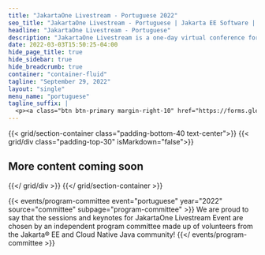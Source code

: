 ```yaml
---
title: "JakartaOne Livestream - Portuguese 2022"
seo_title: "JakartaOne Livestream - Portuguese | Jakarta EE Software | Cloud Native"
headline: "JakartaOne Livestream - Portuguese"
description: "JakartaOne Livestream is a one-day virtual conference for developers and technical business leaders that brings insights into the current state and future of Jakarta™ EE and related technologies focused on developing cloud native Java applications. This is the second edition of the event entirely in Portuguese"
date: 2022-03-03T15:50:25-04:00
hide_page_title: true
hide_sidebar: true
hide_breadcrumb: true
container: "container-fluid"
tagline: "September 29, 2022"
layout: "single"
menu_name: "portuguese"
tagline_suffix: |
  <p><a class="btn btn-primary margin-right-10" href="https://forms.gle/e5xrvX6N2MpNaNJMA">Call For Papers</a></p>
---
```


{{< grid/section-container class="padding-bottom-40 text-center">}}
  {{< grid/div class="padding-top-30" isMarkdown="false">}}
    <h2>More content coming soon</h2>
  {{</ grid/div >}}
{{</ grid/section-container >}}

<!-- Add user carousel for committee -->
{{< events/program-committee event="portuguese" year="2022" source="committee" subpage="program-committee" >}}
We are proud to say that the sessions and keynotes for JakartaOne Livestream Event are chosen by an independent program committee made up of volunteers from the Jakarta&reg; EE and Cloud Native Java community!
{{</ events/program-committee >}}
